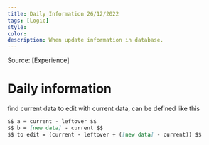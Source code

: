 ```yaml
---
title: Daily Information 26/12/2022
tags: [Logic]
style: 
color: 
description: When update information in database.
---
```


Source: [Experience]

# Daily information
find current data to edit with current data, can be defined like this

```markdown
$$ a = current - leftover $$
$$ b = [new data] - current $$
$$ to edit = (current - leftover + ([new data] - current)) $$
```